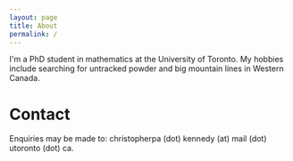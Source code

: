 ```yaml
---
layout: page
title: About
permalink: /
---
```


I'm a PhD student in mathematics at the University of Toronto. My hobbies include searching for untracked powder and big mountain lines in Western Canada.

Contact
======
Enquiries may be made to: christopherpa (dot) kennedy (at) mail (dot) utoronto (dot) ca.

